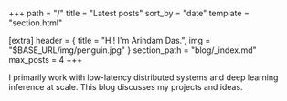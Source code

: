 +++
path = "/"
title = "Latest posts"
sort_by = "date"
template = "section.html"

[extra]
header = { title = "Hi! I'm Arindam Das.", img = "$BASE_URL/img/penguin.jpg" }
section_path = "blog/_index.md"
max_posts = 4
+++

I primarily work with low-latency distributed systems and deep learning
inference at scale. This blog discusses my projects and ideas.
